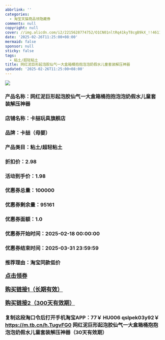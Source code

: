 ```yaml
---
abbrlink: ''
categories:
  - 淘宝天猫商品领隐藏券
comments: null
copyright: null
cover: //img.alicdn.com/i2/2215628774752/O1CN01nltRq41kyT8cgB9kX_!!4611686018427387232-2-item_pic.png
date: '2025-02-26T11:25:00+08:00'
mermaid: false
sponsor: null
sticky: false
tags:
  - 粘土/超轻粘土
title: 网红泥巨形起泡胶仙气一大盒箱桶抱抱泡泡奶假水儿童套装解压神器
updated: '2025-02-26T11:25:00+08:00'
--- 
```


![](//img.alicdn.com/i2/2215628774752/O1CN01nltRq41kyT8cgB9kX_!!4611686018427387232-2-item_pic.png)

### 产品名称：网红泥巨形起泡胶仙气一大盒箱桶抱抱泡泡奶假水儿童套装解压神器
### 店铺名称：卡喆玩具旗舰店
### 品牌：卡喆（母婴）
### 产品类目：粘土/超轻粘土
### 折扣价：2.98
### 活动到手价：1.98
### 优惠券总量：100000
### 优惠券剩余量：95161
### 优惠券面额：1.0
### 优惠券开始时间：2025-02-18 00:00:00	
### 优惠券结束时间：2025-03-31 23:59:59	
### 推荐理由：淘宝同款低价

<p style="font-size: 18px; font-weight: bold;">
  <a href="https://uland.taobao.com/coupon/edetail?e=LUynrhyh%2BrulhHvvyUNXZfh8CuWt5YH5OVuOuRD5gLJMmdsrkidbOUV9IBA4kmjLBwZxaxXs1UX4Ll7PUXJum9jQNM96dMiXUyGVr0Duxgye6UUQmNcevwhOp%2FM7xG7j63UrESmpSedyBOK%2B8KjzSuzY3MUSAX0G1TP3uC6T%2BzrKa4jyh4U%2BoyezNI9OyCvTQ6WzwvoWCYKNfiknwDwgYS%2FsWqyKYTVEvx24htuqzYwDHXLApfbZC9QqW3sOLwhkbigtUu13I0DPSSJ642IheP3dmD6eUMgNFPWm8KkNCajgaLvMsJZh9nhyHO%2FKhF5gsXwp43pyqpxMDQVG07AK7A%3D%3D&traceId=2166d8db17407296732636749d133b&union_lens=lensId%3AOPT%401740729683%402166dbc2_0deb_1954b930e94_332d%4001%40eyJmbG9vcklkIjo3MzM1NH0ie" target="_blank">点击领券</a>
</p>
<p style="font-size: 18px; font-weight: bold;">
  <a href="https://s.click.taobao.com/t?e=m%3D2%26s%3Do8qV2iRxj%2FFw4vFB6t2Z2ueEDrYVVa64K7Vc7tFgwiHjf2vlNIV67kkfnVn6TwKd%2FKJpqXxEpU73ID%2FV1RqsF4wnCJeELi4I%2FIEn%2BS1IjHAB0ghlTd7WlZVm%2FOAUUFw71qrpxiwMoCNxc1AtbZGVS%2F6fY3YwK5aQmnKBQNAMzA%2FNEPXytV9ALtCLThlbPuuZLb93Df8fOzg26X8GG82rpvdiGaXBjmJ7nk%2FG4D%2Bjs0Cb8wYHSy2NU2le4CjMPnfUxTV9xPfmahC0zvIVVx%2BPc2%2F51BzEHetfT2ADRpf8aIJoHLc5qMybaT7lCjCC8ck8" target="_blank">购买链接1（长期有效）</a>
</p>
<p style="font-size: 18px; font-weight: bold;">
  <a href="https://s.click.taobao.com/wjM5TNs" target="_blank">购买链接2（300天有效期）</a>
</p>

### 复制这段淘口令后打开手机淘宝APP：77￥ HU006 qslpek03y92￥ https://m.tb.cn/h.TugvFG0  网红泥巨形起泡胶仙气一大盒箱桶抱抱泡泡奶假水儿童套装解压神器（30天有效期）
